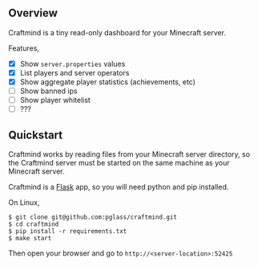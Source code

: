 Overview
--------

Craftmind is a tiny read-only dashboard for your Minecraft server.

Features,

- [x] Show `server.properties` values
- [x] List players and server operators
- [x] Show aggregate player statistics (achievements, etc)
- [ ] Show banned ips
- [ ] Show player whitelist
- [ ] ???

Quickstart
----------

Craftmind works by reading files from your Minecraft server directory, so the
Craftmind server must be started on the same machine as your Minecraft server.

Craftmind is a [Flask](http://flask.pocoo.org/) app, so you will need python
and pip installed.

On Linux,

    $ git clone git@github.com:pglass/craftmind.git
    $ cd craftmind
    $ pip install -r requirements.txt
    $ make start

Then open your browser and go to `http://<server-location>:52425`
